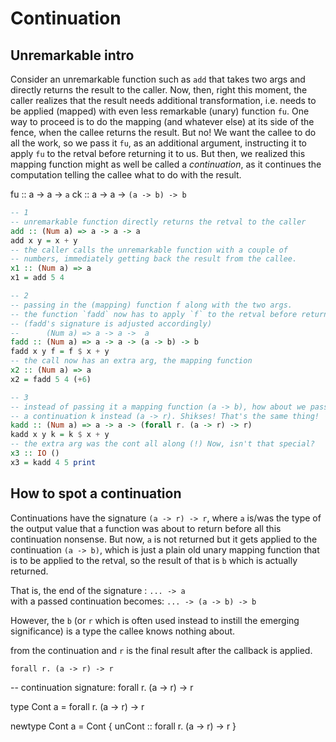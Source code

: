 # Continuation


## Unremarkable intro

Consider an unremarkable function such as `add` that takes two args and directly returns the result to the caller. Now, then, right this moment, the caller realizes that the result needs additional transformation, i.e. needs to be applied (mapped) with even less remarkable (unary) function `fu`. One way to proceed is to do the mapping (and whatever else) at its side of the fence, when the callee returns the result. But no! We want the callee to do all the work, so we pass it `fu`, as an additional argument, instructing it to apply `fu` to the retval before returning it to us. But then, we realized this mapping function might as well be called a *continuation*, as it continues the computation telling the callee what to do with the result.

fu :: a -> a ->  `a`
ck :: a -> a -> `(a -> b) -> b`


```hs
-- 1
-- unremarkable function directly returns the retval to the caller
add :: (Num a) => a -> a -> a
add x y = x + y
-- the caller calls the unremarkable function with a couple of
-- numbers, immediately getting back the result from the callee.
x1 :: (Num a) => a
x1 = add 5 4

-- 2
-- passing in the (mapping) function f along with the two args.
-- the function `fadd` now has to apply `f` to the retval before returning it.
-- (fadd's signature is adjusted accordingly)
--      (Num a) => a -> a ->  a
fadd :: (Num a) => a -> a -> (a -> b) -> b
fadd x y f = f $ x + y
-- the call now has an extra arg, the mapping function
x2 :: (Num a) => a
x2 = fadd 5 4 (+6)

-- 3
-- instead of passing it a mapping function (a -> b), how about we pass it
-- a continuation k instead (a -> r). Shikses! That's the same thing!
kadd :: (Num a) => a -> a -> (forall r. (a -> r) -> r)
kadd x y k = k $ x + y
-- the extra arg was the cont all along (!) Now, isn't that special?
x3 :: IO ()
x3 = kadd 4 5 print
```

## How to spot a continuation

Continuations have the signature `(a -> r) -> r`, where `a` is/was the type of the output value that a function was about to return before all this continuation nonsense. But now, `a` is not returned but it gets applied to the continuation `(a -> b)`, which is just a plain old unary mapping function that is to be applied to the retval, so the result of that is `b` which is actually returned.

That is, the end of the signature : `... -> a`    
with a passed continuation becomes: `... -> (a -> b) -> b`

However, the `b` (or `r` which is often used instead to instill the emerging significance) is a type the callee knows nothing about. 



from the continuation and `r` is the final result after the callback is applied.

`forall r. (a -> r) -> r`

-- continuation signature: forall r. (a -> r) -> r

type Cont a = forall r. (a -> r) -> r

newtype Cont a = Cont { unCont :: forall r. (a -> r) -> r }

